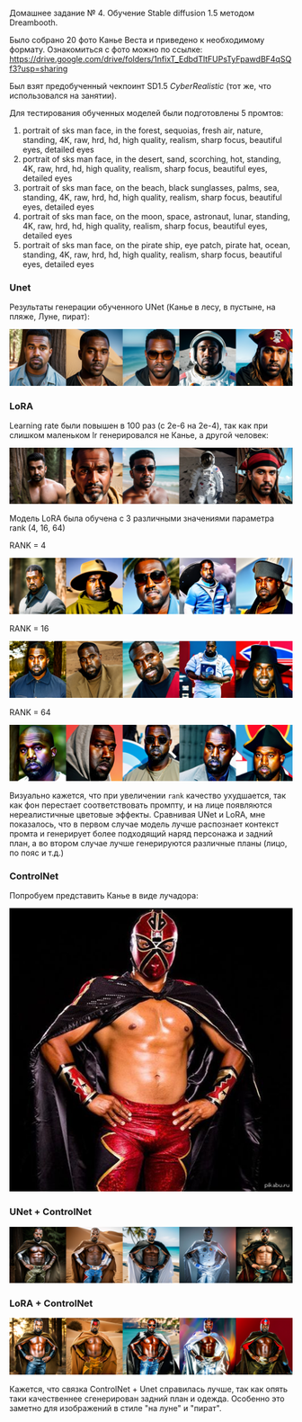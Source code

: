 Домашнее задание № 4. Обучение Stable diffusion 1.5 методом Dreambooth.

Было собрано 20 фото Канье Веста и приведено к необходимому формату. 
Ознакомиться с фото можно по ссылке: https://drive.google.com/drive/folders/1nfixT_EdbdTltFUPsTyFpawdBF4qSQf3?usp=sharing

Был взят предобученный чекпоинт SD1.5 *CyberRealistic* (тот же, что использовался на занятии).

Для тестирования обученных моделей были подготовлены 5 промтов:

1. portrait of sks man face, in the forest, sequoias, fresh air, nature, standing, 4K, raw, hrd, hd, high quality, realism, sharp focus,  beautiful eyes, detailed eyes
2. portrait of sks man face, in the desert, sand, scorching, hot, standing, 4K, raw, hrd, hd, high quality, realism, sharp focus,  beautiful eyes, detailed eyes
3. portrait of sks man face, on the beach, black sunglasses, palms, sea, standing, 4K, raw, hrd, hd, high quality, realism, sharp focus,  beautiful eyes, detailed eyes
4. portrait of sks man face, on the moon, space, astronaut, lunar, standing, 4K, raw, hrd, hd, high quality, realism, sharp focus,  beautiful eyes, detailed eyes
5. portrait of sks man face, on the pirate ship, eye patch, pirate hat, ocean, standing, 4K, raw, hrd, hd, high quality, realism, sharp focus,  beautiful eyes, detailed eyes

### Unet

Результаты генерации обученного UNet (Канье в лесу, в пустыне, на пляже, Луне, пират):

![UNet](./base.png)

### LoRA

Learning rate были повышен в 100 раз (с 2e-6 на 2e-4), так как при слишком маленьком lr генерировался не Канье, а другой человек:

![Other](./other.jpg)

Модель LoRA была обучена с 3 различными значениями параметра rank (4, 16, 64)

RANK = 4

![Rank 4](./4.png)

RANK = 16

![Rank 16](./16.png)

RANK = 64

![Rank 64](./64.png)

Визуально кажется, что при увеличении ```rank``` качество ухудшается, так как фон перестает соответствовать промпту, и на лице появляются нереалистичные цветовые эффекты.
Сравнивая UNet и LoRA, мне показалось, что в первом случае модель лучше распознает контекст промта и генерирует более подходящий наряд персонажа и задний план, а во втором случае лучше генерируются различные планы (лицо, по пояс и т.д.)

### ControlNet

Попробуем представить Канье в виде лучадора:

![Lucho](./lucho.png)

### UNet + ControlNet

![Lucho Unet](./lucho_unet.png)

### LoRA + ControlNet

![Lucho LoRA](./lucho_lora.png)

Кажется, что связка ControlNet + Unet справилась лучше, так как опять таки качественнее сгенерирован задний план и одежда. Особенно это заметно для изображений в стиле "на луне" и "пират".

